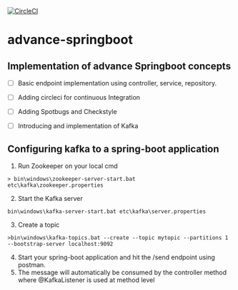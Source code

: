 [![CircleCI](https://dl.circleci.com/status-badge/img/gh/harshitkandhway/advance-springboot/tree/master.svg?style=svg)](https://dl.circleci.com/status-badge/redirect/gh/harshitkandhway/advance-springboot/tree/master)

# advance-springboot
## Implementation of advance Springboot concepts
- [ ] Basic endpoint implementation using controller, service, repository.
- [ ] Adding circleci for continuous Integration
- [ ] Adding Spotbugs and Checkstyle
- [ ] Introducing and implementation of Kafka
      

## Configuring kafka to a spring-boot application
1) Run Zookeeper on your local cmd 
~~~ 
> bin\windows\zookeeper-server-start.bat etc\kafka\zookeeper.properties
~~~
2) Start the Kafka server 
~~~
bin\windows\kafka-server-start.bat etc\kafka\server.properties
~~~
3) Create a topic 
~~~
>bin\windows\kafka-topics.bat --create --topic mytopic --partitions 1 --bootstrap-server localhost:9092
~~~
4) Start your spring-boot application and hit the /send endpoint using postman.
5) The message will automatically be consumed by the controller method where @KafkaListener is used at method level
